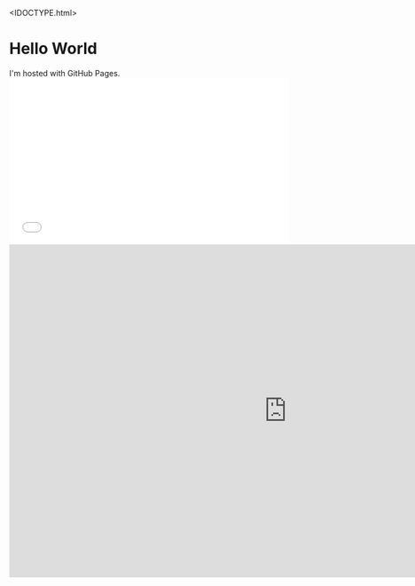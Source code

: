 <IDOCTYPE.html>
<html>
  <body>
  <h1>Hello World</h1>
  <p1>I'm hosted with GitHub Pages.</p1>
  <iframe src="//www.pixton.com/embed/vzdaextt" frameborder="0" width="100%" height="300" allowfullscreen></iframe>
  <iframe width="1000" height="600" scrolling="no" frameborder="no" src="https://fusiontables.google.com/embedviz?q=select+col0+from+1jVTHQVkH7CCaDOLB1bSpYrUrrArQ4jOPs7j1Cmjo&amp;viz=MAP&amp;h=false&amp;lat=31.764075433491527&amp;lng=-82.84473214999997&amp;t=1&amp;z=5&amp;l=col0&amp;y=2&amp;tmplt=2&amp;hml=ONE_COL_LAT_LNG"></iframe>
</body>
</html>
